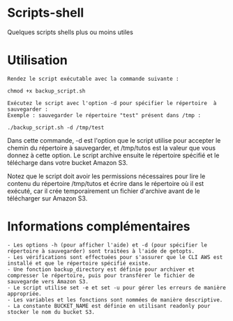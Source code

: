 # Scripts-shell
Quelques scripts shells plus ou moins utiles

# Utilisation
    Rendez le script exécutable avec la commande suivante :
```
chmod +x backup_script.sh
```
    Exécutez le script avec l'option -d pour spécifier le répertoire  à sauvegarder :
    Exemple : sauvegarder le répertoire "test" présent dans /tmp :

```
./backup_script.sh -d /tmp/test
```

Dans cette commande, -d est l'option que le script utilise pour accepter le chemin du répertoire à sauvegarder, et /tmp/tutos est la valeur que vous donnez à cette option. 
Le script archive ensuite le répertoire spécifié et le télécharge dans votre bucket Amazon S3.

Notez que le script doit avoir les permissions nécessaires pour lire le contenu du répertoire /tmp/tutos et écrire dans le répertoire où il est exécuté, car il crée temporairement un fichier d'archive avant de le télécharger sur Amazon S3.

# Informations complémentaires
    - Les options -h (pour afficher l'aide) et -d (pour spécifier le répertoire à sauvegarder) sont traitées à l'aide de getopts.
    - Les vérifications sont effectuées pour s'assurer que le CLI AWS est installé et que le répertoire spécifié existe.
    - Une fonction backup_directory est définie pour archiver et compresser le répertoire, puis pour transférer le fichier de sauvegarde vers Amazon S3.
    - Le script utilise set -e et set -u pour gérer les erreurs de manière appropriée.
    - Les variables et les fonctions sont nommées de manière descriptive.
    - La constante BUCKET_NAME est définie en utilisant readonly pour stocker le nom du bucket S3.

